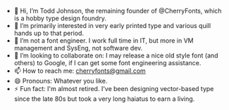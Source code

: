 - 👋 Hi, I’m Todd Johnson, the remaining founder of @CherryFonts, which is a hobby type design foundry.
- 👀 I’m primarily interested in very early printed type and various quill hands up to that period.
- 🌱 I’m not a font engineer. I work full time in IT, but more in VM management and SysEng, not software dev. 
- 💞️ I’m looking to collaborate on: I may release a nice old style font (and others) to Google, if I can get some font engineering assistance.
- 📫 How to reach me: cherryfonts@gmail.com
- 😄 Pronouns: Whatever you like.
- ⚡ Fun fact: I'm almost retired. I've been designing vector-based type since the late 80s but took a very long haiatus to earn a living.

<!---
CherryFonts/CherryFonts is a ✨ special ✨ repository because its `README.md` (this file) appears on your GitHub profile.
You can click the Preview link to take a look at your changes.
--->
